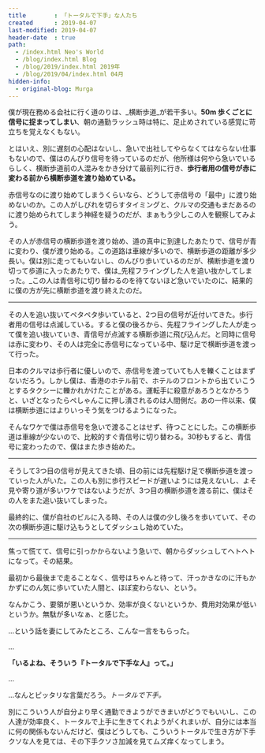 ```yaml
---
title        : 「トータルで下手」な人たち
created      : 2019-04-07
last-modified: 2019-04-07
header-date  : true
path:
  - /index.html Neo's World
  - /blog/index.html Blog
  - /blog/2019/index.html 2019年
  - /blog/2019/04/index.html 04月
hidden-info:
  - original-blog: Murga
---
```


僕が現在務める会社に行く道のりは、_横断歩道_が若干多い。__50m 歩くごとに信号に捉まってしまい__、朝の通勤ラッシュ時は特に、足止めされている感覚に苛立ちを覚えなくもない。

とはいえ、別に遅刻の心配はないし、急いで出社してやらなくてはならない仕事もないので、僕はのんびり信号を待っているのだが、他所様は何やら急いでいるらしく、横断歩道前の人混みをかき分けて最前列に行き、__歩行者用の信号が赤に変わる前から横断歩道を渡り始めている。__

赤信号なのに渡り始めてしまうくらいなら、どうして赤信号の「最中」に渡り始めないのか。この人がしびれを切らすタイミングと、クルマの交通もまだあるのに渡り始められてしまう神経を疑うのだが、まぁもう少しこの人を観察してみよう。

その人が赤信号の横断歩道を渡り始め、道の真中に到達したあたりで、信号が青に変わり、僕が渡り始める。この道路は車線が多いので、横断歩道の距離が多少長い。僕は別に走ってもいないし、のんびり歩いているのだが、横断歩道を渡り切って歩道に入ったあたりで、僕は_先程フライングした人を追い抜かしてしまった。_この人は青信号に切り替わるのを待てないほど急いでいたのに、結果的に僕の方が先に横断歩道を渡り終えたのだ。

---

その人を追い抜いてペタペタ歩いていると、2つ目の信号が近付いてきた。歩行者用の信号は点滅している。すると僕の後ろから、先程フライングした人が走って僕を追い抜いていき、青信号が点滅する横断歩道に飛び込んだ。と同時に信号は赤に変わり、その人は完全に赤信号になっている中、駆け足で横断歩道を渡って行った。

日本のクルマは歩行者に優しいので、赤信号を渡っていても人を轢くことはまずないだろう。しかし僕は、香港のホテル前で、ホテルのフロントから出ていこうとするタクシーに轢かれかけたことがある。運転手に殺意があろうとなかろうと、いざとなったらぺしゃんこに押し潰されるのは人間側だ。あの一件以来、僕は横断歩道にはよりいっそう気をつけるようになった。

そんなワケで僕は赤信号を急いで渡ることはせず、待つことにした。この横断歩道は車線が少ないので、比較的すぐ青信号に切り替わる。30秒もすると、青信号に変わったので、僕はまた歩き始めた。

---

そうして3つ目の信号が見えてきた頃、目の前には先程駆け足で横断歩道を渡っていった人がいた。この人も別に歩行スピードが遅いようには見えないし、よそ見や寄り道が多いワケではないようだが、3つ目の横断歩道を渡る前に、僕はその人をまた追い抜いてしまった。

最終的に、僕が自社のビルに入る時、その人は僕の少し後ろを歩いていて、その次の横断歩道に駆け込もうとしてダッシュし始めていた。

---

焦って慌てて、信号に引っかからないよう急いで、朝からダッシュしてヘトヘトになって。その結果。

最初から最後まで走ることなく、信号はちゃんと待って、汗っかきなのに汗もかかずにのん気に歩いていた人間と、ほぼ変わらない、という。

なんかこう、要領が悪いというか、効率が良くないというか、費用対効果が低いというか。無駄が多いなぁ、と感じた。

…という話を妻にしてみたところ、こんな一言をもらった。

…

__「いるよね、そういう『トータルで下手な人』って。」__

…

…なんとピッタリな言葉だろう。_トータルで下手。_

別にこういう人が自分より早く通勤できようができまいがどうでもいいし、この人達が効率良く、トータルで上手に生きてくれようがくれまいが、自分には本当に何の関係もないんだけど、僕はどうしても、こういうトータルで生き方が下手クソな人を見ては、その下手クソさ加減を見てムズ痒くなってしまう。
